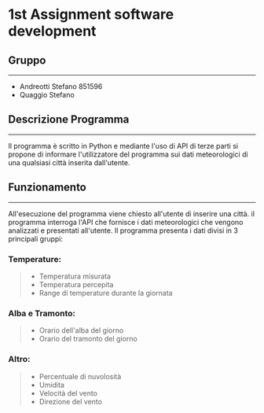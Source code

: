 # 1st Assignment software development

## Gruppo
___
- Andreotti Stefano 851596
- Quaggio Stefano 

## Descrizione Programma
___
Il programma è scritto in Python e mediante l'uso di API di terze parti si propone di informare l'utilizzatore del programma sui dati meteorologici di una qualsiasi città inserita dall'utente.

## Funzionamento
___
All'esecuzione del programma viene chiesto all'utente di inserire una città. il programma interroga l'API che fornisce i dati meteorologici che vengono analizzati e presentati all'utente. Il programma presenta i dati divisi in 3 principali gruppi:

### Temperature:
>- Temperatura misurata
>- Temperatura percepita
>- Range di temperature durante la giornata

### Alba e Tramonto:
>- Orario dell'alba del giorno
>- Orario del tramonto del giorno

### Altro:
>- Percentuale di nuvolosità
>- Umidita
>- Velocità del vento
>- Direzione del vento